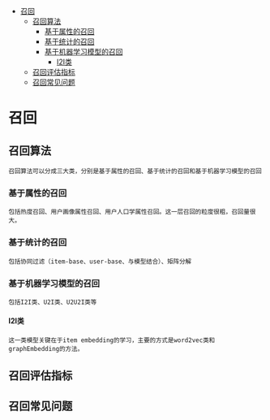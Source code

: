 - [召回](#召回)<br/>
    - [召回算法](##召回算法)<br/>
        - [基于属性的召回](###基于属性的召回)<br/>
        - [基于统计的召回](###基于统计的召回)<br/>
        - [基于机器学习模型的召回](###基于机器学习模型的召回)<br/>
            - [I2I类](####I2I类)<br/>
    - [召回评估指标](##召回评估指标)<br/>
    - [召回常见问题](##召回常见问题)<br/>
# 召回
## 召回算法
    召回算法可以分成三大类，分别是基于属性的召回、基于统计的召回和基于机器学习模型的召回
### 基于属性的召回
    包括热度召回、用户画像属性召回、用户人口学属性召回。这一层召回的粒度很粗，召回量很大。
### 基于统计的召回
    包括协同过滤（item-base、user-base、与模型结合）、矩阵分解
### 基于机器学习模型的召回
    包括I2I类、U2I类、U2U2I类等
#### I2I类
    这一类模型关键在于item embedding的学习，主要的方式是word2vec类和graphEmbedding的方法。
    
## 召回评估指标
## 召回常见问题
